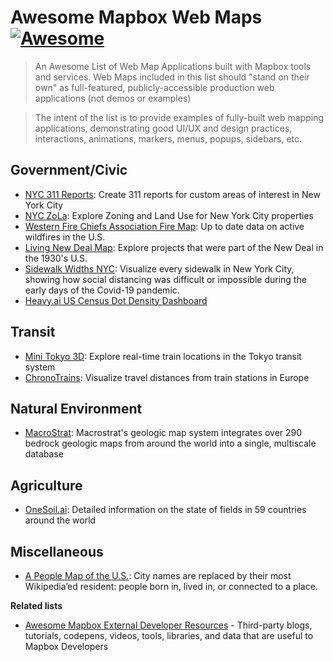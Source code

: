 # Awesome Mapbox Web Maps [![Awesome](https://cdn.rawgit.com/sindresorhus/awesome/d7305f38d29fed78fa85652e3a63e154dd8e8829/media/badge.svg)](https://github.com/sindresorhus/awesome)

> An Awesome List of Web Map Applications built with Mapbox tools and services.  Web Maps included in this list should "stand on their own" as full-featured, publicly-accessible production web applications (not demos or examples)

> The intent of the list is to provide examples of fully-built web mapping applications, demonstrating good UI/UX and design practices, interactions, animations, markers, menus, popups, sidebars, etc.

## Government/Civic

- [NYC 311 Reports](https://nyc311.app): Create 311 reports for custom areas of interest in New York City
- [NYC ZoLa](https://zola.planning.nyc.gov/): Explore Zoning and Land Use for New York City properties
- [Western Fire Chiefs Association Fire Map](https://fire-map.wfca.com/): Up to date data on active wildfires in the U.S.
- [Living New Deal Map](https://livingnewdeal.org/map/): Explore projects that were part of the New Deal in the 1930's U.S.
- [Sidewalk Widths NYC](https://www.sidewalkwidths.nyc/#13/40.714/-74.005): Visualize every sidewalk in New York City, showing how social distancing was difficult or impossible during the early days of the Covid-19 pandemic.
- [Heavy.ai US Census Dot Density Dashboard](https://census2-demo.heavy.ai/omnisci/dashboard/26?tab=-Mmd0tXBrEPn33vRyHK1)


## Transit

- [Mini Tokyo 3D](https://minitokyo3d.com/): Explore real-time train locations in the Tokyo transit system
- [ChronoTrains](https://www.chronotrains.com/): Visualize travel distances from train stations in Europe

## Natural Environment

- [MacroStrat](https://macrostrat.org/map/#x=16&y=23&z=2): Macrostrat's geologic map system integrates over 290 bedrock geologic maps from around the world into a single, multiscale database

## Agriculture

- [OneSoil.ai](https://map.onesoil.ai/): Detailed information on the state of fields in 59 countries around the world

## Miscellaneous

- [A People Map of the U.S.](https://pudding.cool/2019/05/people-map/): City names are replaced by their most Wikipedia’ed resident: people born in, lived in, or connected to a place.


**Related lists**
- [Awesome Mapbox External Developer Resources](https://github.com/chriswhong/awesome-mapbox-external-developer-resources) - Third-party blogs, tutorials, codepens, videos, tools, libraries, and data that are useful to Mapbox Developers
